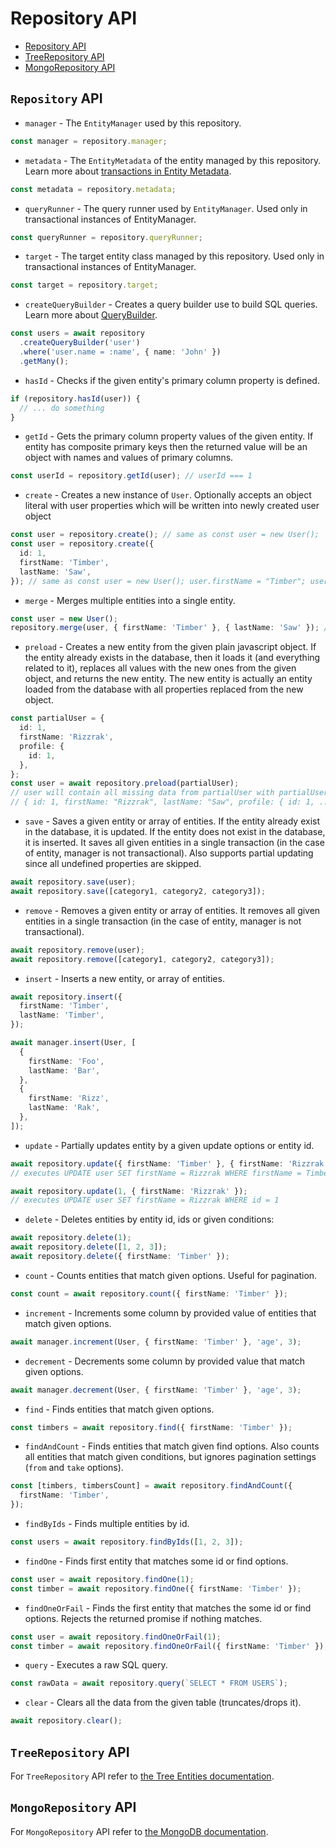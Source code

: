 # Repository API

- [Repository API](#repository-api)
- [TreeRepository API](#treerepository-api)
- [MongoRepository API](#mongorepository-api)

## `Repository` API

- `manager` - The `EntityManager` used by this repository.

```typescript
const manager = repository.manager;
```

- `metadata` - The `EntityMetadata` of the entity managed by this repository.
  Learn more about [transactions in Entity Metadata](./entity-metadata.md).

```typescript
const metadata = repository.metadata;
```

- `queryRunner` - The query runner used by `EntityManager`.
  Used only in transactional instances of EntityManager.

```typescript
const queryRunner = repository.queryRunner;
```

- `target` - The target entity class managed by this repository.
  Used only in transactional instances of EntityManager.

```typescript
const target = repository.target;
```

- `createQueryBuilder` - Creates a query builder use to build SQL queries.
  Learn more about [QueryBuilder](select-query-builder.md).

```typescript
const users = await repository
  .createQueryBuilder('user')
  .where('user.name = :name', { name: 'John' })
  .getMany();
```

- `hasId` - Checks if the given entity's primary column property is defined.

```typescript
if (repository.hasId(user)) {
  // ... do something
}
```

- `getId` - Gets the primary column property values of the given entity.
  If entity has composite primary keys then the returned value will be an object with names and values of primary columns.

```typescript
const userId = repository.getId(user); // userId === 1
```

- `create` - Creates a new instance of `User`. Optionally accepts an object literal with user properties
  which will be written into newly created user object

```typescript
const user = repository.create(); // same as const user = new User();
const user = repository.create({
  id: 1,
  firstName: 'Timber',
  lastName: 'Saw',
}); // same as const user = new User(); user.firstName = "Timber"; user.lastName = "Saw";
```

- `merge` - Merges multiple entities into a single entity.

```typescript
const user = new User();
repository.merge(user, { firstName: 'Timber' }, { lastName: 'Saw' }); // same as user.firstName = "Timber"; user.lastName = "Saw";
```

- `preload` - Creates a new entity from the given plain javascript object. If the entity already exists in the database, then
  it loads it (and everything related to it), replaces all values with the new ones from the given object,
  and returns the new entity. The new entity is actually an entity loaded from the database with all properties
  replaced from the new object.

```typescript
const partialUser = {
  id: 1,
  firstName: 'Rizzrak',
  profile: {
    id: 1,
  },
};
const user = await repository.preload(partialUser);
// user will contain all missing data from partialUser with partialUser property values:
// { id: 1, firstName: "Rizzrak", lastName: "Saw", profile: { id: 1, ... } }
```

- `save` - Saves a given entity or array of entities.
  If the entity already exist in the database, it is updated.
  If the entity does not exist in the database, it is inserted.
  It saves all given entities in a single transaction (in the case of entity, manager is not transactional).
  Also supports partial updating since all undefined properties are skipped.

```typescript
await repository.save(user);
await repository.save([category1, category2, category3]);
```

- `remove` - Removes a given entity or array of entities.
  It removes all given entities in a single transaction (in the case of entity, manager is not transactional).

```typescript
await repository.remove(user);
await repository.remove([category1, category2, category3]);
```

- `insert` - Inserts a new entity, or array of entities.

```typescript
await repository.insert({
  firstName: 'Timber',
  lastName: 'Timber',
});

await manager.insert(User, [
  {
    firstName: 'Foo',
    lastName: 'Bar',
  },
  {
    firstName: 'Rizz',
    lastName: 'Rak',
  },
]);
```

- `update` - Partially updates entity by a given update options or entity id.

```typescript
await repository.update({ firstName: 'Timber' }, { firstName: 'Rizzrak' });
// executes UPDATE user SET firstName = Rizzrak WHERE firstName = Timber

await repository.update(1, { firstName: 'Rizzrak' });
// executes UPDATE user SET firstName = Rizzrak WHERE id = 1
```

- `delete` - Deletes entities by entity id, ids or given conditions:

```typescript
await repository.delete(1);
await repository.delete([1, 2, 3]);
await repository.delete({ firstName: 'Timber' });
```

- `count` - Counts entities that match given options. Useful for pagination.

```typescript
const count = await repository.count({ firstName: 'Timber' });
```

- `increment` - Increments some column by provided value of entities that match given options.

```typescript
await manager.increment(User, { firstName: 'Timber' }, 'age', 3);
```

- `decrement` - Decrements some column by provided value that match given options.

```typescript
await manager.decrement(User, { firstName: 'Timber' }, 'age', 3);
```

- `find` - Finds entities that match given options.

```typescript
const timbers = await repository.find({ firstName: 'Timber' });
```

- `findAndCount` - Finds entities that match given find options.
  Also counts all entities that match given conditions,
  but ignores pagination settings (`from` and `take` options).

```typescript
const [timbers, timbersCount] = await repository.findAndCount({
  firstName: 'Timber',
});
```

- `findByIds` - Finds multiple entities by id.

```typescript
const users = await repository.findByIds([1, 2, 3]);
```

- `findOne` - Finds first entity that matches some id or find options.

```typescript
const user = await repository.findOne(1);
const timber = await repository.findOne({ firstName: 'Timber' });
```

- `findOneOrFail` - Finds the first entity that matches the some id or find options.
  Rejects the returned promise if nothing matches.

```typescript
const user = await repository.findOneOrFail(1);
const timber = await repository.findOneOrFail({ firstName: 'Timber' });
```

- `query` - Executes a raw SQL query.

```typescript
const rawData = await repository.query(`SELECT * FROM USERS`);
```

- `clear` - Clears all the data from the given table (truncates/drops it).

```typescript
await repository.clear();
```

## `TreeRepository` API

For `TreeRepository` API refer to [the Tree Entities documentation](./tree-entities.md#working-with-tree-entities).

## `MongoRepository` API

For `MongoRepository` API refer to [the MongoDB documentation](./mongodb.md).
